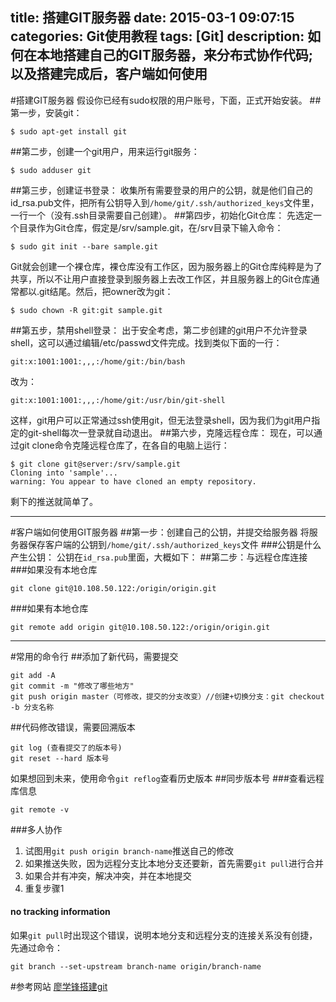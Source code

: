 title: 搭建GIT服务器
date: 2015-03-1 09:07:15
categories: Git使用教程
tags: [Git]
description: 如何在本地搭建自己的GIT服务器，来分布式协作代码;以及搭建完成后，客户端如何使用
---
#搭建GIT服务器
假设你已经有sudo权限的用户账号，下面，正式开始安装。
##第一步，安装git：
```
$ sudo apt-get install git
```
##第二步，创建一个git用户，用来运行git服务：
```
$ sudo adduser git
```
##第三步，创建证书登录：
收集所有需要登录的用户的公钥，就是他们自己的id_rsa.pub文件，把所有公钥导入到`/home/git/.ssh/authorized_keys`文件里，一行一个（没有.ssh目录需要自己创建）。
##第四步，初始化Git仓库：
先选定一个目录作为Git仓库，假定是/srv/sample.git，在/srv目录下输入命令：
```
$ sudo git init --bare sample.git
```
Git就会创建一个裸仓库，裸仓库没有工作区，因为服务器上的Git仓库纯粹是为了共享，所以不让用户直接登录到服务器上去改工作区，并且服务器上的Git仓库通常都以.git结尾。然后，把owner改为git：
```
$ sudo chown -R git:git sample.git
```
##第五步，禁用shell登录：
出于安全考虑，第二步创建的git用户不允许登录shell，这可以通过编辑/etc/passwd文件完成。找到类似下面的一行：
```
git:x:1001:1001:,,,:/home/git:/bin/bash
```
改为：
```
git:x:1001:1001:,,,:/home/git:/usr/bin/git-shell
```
这样，git用户可以正常通过ssh使用git，但无法登录shell，因为我们为git用户指定的git-shell每次一登录就自动退出。
##第六步，克隆远程仓库：
现在，可以通过git clone命令克隆远程仓库了，在各自的电脑上运行：
```
$ git clone git@server:/srv/sample.git
Cloning into 'sample'...
warning: You appear to have cloned an empty repository.
```
剩下的推送就简单了。
***
#客户端如何使用GIT服务器
##第一步：创建自己的公钥，并提交给服务器
将服务器保存客户端的公钥到`/home/git/.ssh/authorized_keys`文件
###公钥是什么
产生公钥：
公钥在`id_rsa.pub`里面，大概如下：
##第二步：与远程仓库连接
###如果没有本地仓库
```
git clone git@10.108.50.122:/origin/origin.git
```
###如果有本地仓库
```
git remote add origin git@10.108.50.122:/origin/origin.git
```
***
#常用的命令行
##添加了新代码，需要提交
```
git add -A
git commit -m "修改了哪些地方"
git push origin master（可修改，提交的分支改变）//创建+切换分支：git checkout -b 分支名称
```
##代码修改错误，需要回溯版本
```
git log (查看提交了的版本号)
git reset --hard 版本号
```
如果想回到未来，使用命令`git reflog`查看历史版本
##同步版本号
###查看远程库信息
```
git remote -v
```
###多人协作
1. 试图用`git push origin branch-name`推送自己的修改
2. 如果推送失败，因为远程分支比本地分支还要新，首先需要`git pull`进行合并
3. 如果合并有冲突，解决冲突，并在本地提交
4. 重复步骤1

#### no tracking information
如果`git pull`时出现这个错误，说明本地分支和远程分支的连接关系没有创捷，先通过命令：
```
git branch --set-upstream branch-name origin/branch-name
```
#参考网站
[廖学锋搭建git](http://www.liaoxuefeng.com/wiki/0013739516305929606dd18361248578c67b8067c8c017b000/0013744142037508cf42e51debf49668810645e02887691000)